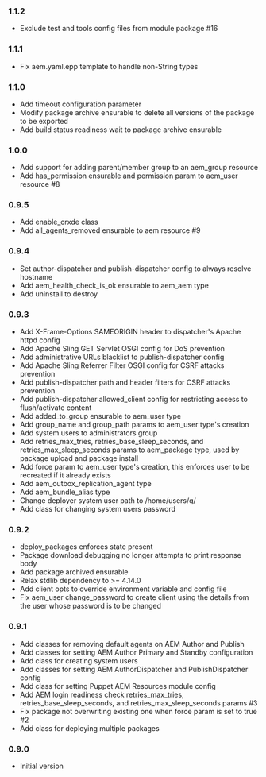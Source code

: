 ### 1.1.2
* Exclude test and tools config files from module package #16

### 1.1.1
* Fix aem.yaml.epp template to handle non-String types

### 1.1.0
* Add timeout configuration parameter
* Modify package archive ensurable to delete all versions of the package to be exported
* Add build status readiness wait to package archive ensurable

### 1.0.0
* Add support for adding parent/member group to an aem_group resource
* Add has_permission ensurable and permission param to aem_user resource #8

### 0.9.5
* Add enable_crxde class
* Add all_agents_removed ensurable to aem resource #9

### 0.9.4
* Set author-dispatcher and publish-dispatcher config to always resolve hostname
* Add aem_health_check_is_ok ensurable to aem_aem type
* Add uninstall to destroy

### 0.9.3
* Add X-Frame-Options SAMEORIGIN header to dispatcher's Apache httpd config
* Add Apache Sling GET Servlet OSGI config for DoS prevention
* Add administrative URLs blacklist to publish-dispatcher config
* Add Apache Sling Referrer Filter OSGI config for CSRF attacks prevention
* Add publish-dispatcher path and header filters for CSRF attacks prevention
* Add publish-dispatcher allowed_client config for restricting access to flush/activate content
* Add added_to_group ensurable to aem_user type
* Add group_name and group_path params to aem_user type's creation
* Add system users to administrators group
* Add retries_max_tries, retries_base_sleep_seconds, and retries_max_sleep_seconds params to aem_package type, used by package upload and package install
* Add force param to aem_user type's creation, this enforces user to be recreated if it already exists
* Add aem_outbox_replication_agent type
* Add aem_bundle_alias type
* Change deployer system user path to /home/users/q/
* Add class for changing system users password

### 0.9.2
* deploy_packages enforces state present
* Package download debugging no longer attempts to print response body
* Add package archived ensurable
* Relax stdlib dependency to >= 4.14.0
* Add client opts to override environment variable and config file
* Fix aem_user change_password to create client using the details from the user whose password is to be changed

### 0.9.1
* Add classes for removing default agents on AEM Author and Publish
* Add classes for setting AEM Author Primary and Standby configuration
* Add class for creating system users
* Add classes for setting AEM AuthorDispatcher and PublishDispatcher config
* Add class for setting Puppet AEM Resources module config
* Add AEM login readiness check retries_max_tries, retries_base_sleep_seconds, and retries_max_sleep_seconds params #3
* Fix package not overwriting existing one when force param is set to true #2
* Add class for deploying multiple packages

### 0.9.0
* Initial version
